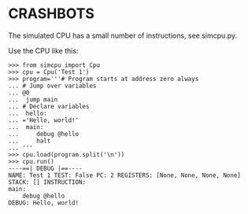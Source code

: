 CRASHBOTS
========

The simulated CPU has a small number of instructions, see simcpu.py.

Use the CPU like this:

    >>> from simcpu import Cpu
    >>> cpu = Cpu('Test 1')
    >>> program='''# Program starts at address zero always
    ... # Jump over variables
    ... @0
    ...  jump main
    ... # Declare variables
    ...  hello:
    ... ='Hello, world!'
    ...  main:
    ...     debug @hello
    ...     halt
    ... '''
    >>> cpu.load(program.split('\n'))
    >>> cpu.run()
    ----==| DEBUG |==----
    NAME: Test 1 TEST: False PC: 2 REGISTERS: [None, None, None, None] STACK: [] INSTRUCTION:
    main:
        debug @hello
    DEBUG: Hello, world!
